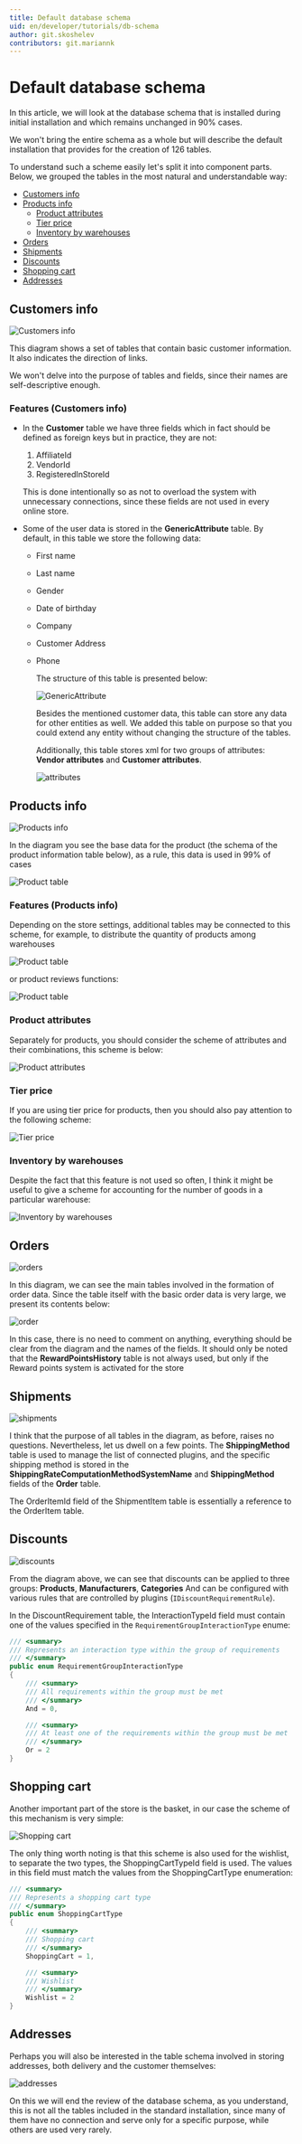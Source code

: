 ```yaml
---
title: Default database schema
uid: en/developer/tutorials/db-schema
author: git.skoshelev
contributors: git.mariannk
---
```


# Default database schema

In this article, we will look at the database schema that is installed during initial installation and which remains unchanged in 90% cases.

We won't bring the entire schema as a whole but will describe the default installation that provides for the creation of 126 tables.

To understand such a scheme easily let's split it into component parts. Below, we grouped the tables in the most natural and understandable way:

* [Customers info](#customers-info)
* [Products info](#products-info)
  * [Product attributes](#product-attributes)
  * [Tier price](#tier-price)
  * [Inventory by warehouses](#inventory-by-warehouses)
* [Orders](#orders)
* [Shipments](#shipments)
* [Discounts](#discounts)
* [Shopping cart](#shopping-cart)
* [Addresses](#addresses)

## Customers info

![Customers info](_static/db-schema/customers-info.jpg)

This diagram shows a set of tables that contain basic customer information. It also indicates the direction of links.

We won't delve into the purpose of tables and fields, since their names are self-descriptive enough.

### Features (Customers info)

* In the **Customer** table we have three fields which in fact should be defined as foreign keys but in practice, they are not:
    1. AffiliateId
    1. VendorId
    1. RegisteredInStoreId

    This is done intentionally so as not to overload the system with unnecessary connections, since these fields are not used in every online store.

* Some of the user data is stored in the **GenericAttribute** table. By default, in this table we store the following data:
  * First name
  * Last name
  * Gender
  * Date of birthday
  * Company
  * Customer Address
  * Phone

    The structure of this table is presented below:

    ![GenericAttribute](_static/db-schema/generic-attribute.jpg)

    Besides the mentioned customer data, this table can store any data for other entities as well. We added this table on purpose so that you could extend any entity without changing the structure of the tables.

    Additionally, this table stores xml for two groups of attributes: **Vendor attributes** and **Customer attributes**.

    ![attributes](_static/db-schema/attributes.jpg)

## Products info

![Products info](_static/db-schema/products-info.jpg)

In the diagram you see the base data for the product (the schema of the product information table below), as a rule, this data is used in 99% of cases

![Product table](_static/db-schema/product.png)

### Features (Products info)

Depending on the store settings, additional tables may be connected to this scheme, for example, to distribute the quantity of products among warehouses

![Product table](_static/db-schema/warehouse.jpg)

or product reviews functions:

![Product table](_static/db-schema/product-review.jpg)

### Product attributes

Separately for products, you should consider the scheme of attributes and their combinations, this scheme is below:

![Product attributes](_static/db-schema/product-attributes.jpg)

### Tier price

If you are using tier price for products, then you should also pay attention to the following scheme:

![Tier price](_static/db-schema/tier-price.jpg)

### Inventory by warehouses

Despite the fact that this feature is not used so often, I think it might be useful to give a scheme for accounting for the number of goods in a particular warehouse:

![Inventory by warehouses](_static/db-schema/stock-quantity-history.jpg)

## Orders

![orders](_static/db-schema/orders.jpg)

In this diagram, we can see the main tables involved in the formation of order data. Since the table itself with the basic order data is very large, we present its contents below:

![order](_static/db-schema/order.png)

In this case, there is no need to comment on anything, everything should be clear from the diagram and the names of the fields. It should only be noted that the **RewardPointsHistory** table is not always used, but only if the Reward points system is activated for the store

## Shipments

![shipments](_static/db-schema/shipments.jpg)

I think that the purpose of all tables in the diagram, as before, raises no questions. Nevertheless, let us dwell on a few points. The **ShippingMethod** table is used to manage the list of connected plugins, and the specific shipping method is stored in the **ShippingRateComputationMethodSystemName** and **ShippingMethod** fields of the **Order** table.

The OrderItemId field of the ShipmentItem table is essentially a reference to the OrderItem table.

## Discounts

![discounts](_static/db-schema/discounts.jpg)

From the diagram above, we can see that discounts can be applied to three groups: **Products**, **Manufacturers**, **Categories**
And can be configured with various rules that are controlled by plugins (``IDiscountRequirementRule``).

In the DiscountRequirement table, the InteractionTypeId field must contain one of the values specified in the ``RequirementGroupInteractionType`` enume:

```csharp
/// <summary>
/// Represents an interaction type within the group of requirements
/// </summary>
public enum RequirementGroupInteractionType
{
    /// <summary>
    /// All requirements within the group must be met
    /// </summary>
    And = 0,

    /// <summary>
    /// At least one of the requirements within the group must be met 
    /// </summary>
    Or = 2
}
```

## Shopping cart

Another important part of the store is the basket, in our case the scheme of this mechanism is very simple:

![Shopping cart](_static/db-schema/shopping-cart-item.jpg)

The only thing worth noting is that this scheme is also used for the wishlist, to separate the two types, the ShoppingCartTypeId field is used. The values in this field must match the values from the ShoppingCartType enumeration:

```csharp
/// <summary>
/// Represents a shopping cart type
/// </summary>
public enum ShoppingCartType
{
    /// <summary>
    /// Shopping cart
    /// </summary>
    ShoppingCart = 1,

    /// <summary>
    /// Wishlist
    /// </summary>
    Wishlist = 2
}
```

## Addresses

Perhaps you will also be interested in the table schema involved in storing addresses, both delivery and the customer themselves:

![addresses](_static/db-schema/addresses.jpg)

On this we will end the review of the database schema, as you understand, this is not all the tables included in the standard installation, since many of them have no connection and serve only for a specific purpose, while others are used very rarely.
